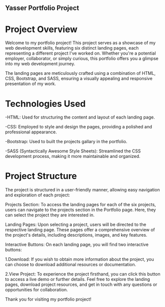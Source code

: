 ## Yasser Portfolio Project

# Project Overview
Welcome to my portfolio project! This project serves as a showcase of my web development skills, featuring six distinct landing pages, each representing a different project I've worked on. Whether you're a potential employer, collaborator, or simply curious, this portfolio offers you a glimpse into my web development journey.

The landing pages are meticulously crafted using a combination of HTML, CSS, Bootstrap, and SASS, ensuring a visually appealing and responsive presentation of my work.

# Technologies Used
-HTML: Used for structuring the content and layout of each landing page.

-CSS: Employed to style and design the pages, providing a polished and professional appearance.

-Bootstrap: Used to built the projects gallary in the portfolio.

-SASS (Syntactically Awesome Style Sheets): Streamlined the CSS development process, making it more maintainable and organized.

# Project Structure
The project is structured in a user-friendly manner, allowing easy navigation and exploration of each project:

Projects Section: To access the landing pages for each of the six projects, users can navigate to the projects section in the Portfolio page. Here, they can select the project they are interested in.

Landing Pages: Upon selecting a project, users will be directed to the respective landing page. These pages offer a comprehensive overview of the project's details, including descriptions, images, and key features.

Interactive Buttons: On each landing page, you will find two interactive buttons:

1.Download: If you wish to obtain more information about the project, you can choose to download additional resources or documentation.

2.View Project: To experience the project firsthand, you can click this button to access a live demo or further details.
Feel free to explore the landing pages, download project resources, and get in touch with any questions or opportunities for collaboration.

Thank you for visiting my portfolio project!







